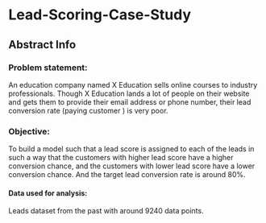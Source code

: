 # Lead-Scoring-Case-Study
## Abstract Info
### Problem statement:
An education company named X Education sells online courses to industry professionals. Though X Education lands a lot of people on their website and gets them to provide their email address or phone number, their lead conversion rate (paying customer ) is very poor.
### Objective:
To build a model such that a lead score is assigned to each of the leads in such a way that the customers with higher lead score have a higher conversion chance, and the customers with lower lead score have a lower conversion chance. And the target lead conversion rate is around 80%. 
#### Data used for analysis:
Leads dataset from the past with around 9240 data points.
